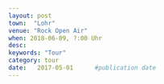 ```yaml
---
layout: post
town:  "Lohr"
venue: "Rock Open Air"
when: 2018-06-09, ?:00 Uhr
desc: 
keywords: "Tour"
category: tour
date:   2017-05-01 		#publication date
---
```


